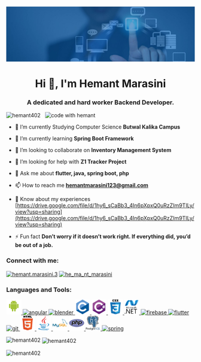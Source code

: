 ![logo](https://github.com/Hemant402/Hemant402/blob/main/coding_banner.jpg)
<h1 align="center">Hi 👋, I'm Hemant Marasini</h1>
<h3 align="center">A dedicated and hard worker Backend Developer.</h3>

<img align ="right" alt="code with hemant" width="400" src="https://cdn.dribbble.com/users/1019864/screenshots/3079099/codeloop.gif"> 

<p align="left"> <img src="https://komarev.com/ghpvc/?username=hemant402&label=Profile%20views&color=0e75b6&style=flat" alt="hemant402" /> </p>

- 🔭 I’m currently Studying Computer Science **Butwal Kalika Campus**

- 🌱 I’m currently learning **Spring Boot Framework**

- 👯 I’m looking to collaborate on **Inventory Management System**

- 🤝 I’m looking for help with **Z1 Tracker Project**

- 💬 Ask me about **flutter, java, spring boot, php**

- 📫 How to reach me **hemantmarasini123@gmail.com**

- 📄 Know about my experiences [https://drive.google.com/file/d/1hy6_sCaBb3_4In6pXpxQ0uRzZIm9TILy/view?usp=sharing](https://drive.google.com/file/d/1hy6_sCaBb3_4In6pXpxQ0uRzZIm9TILy/view?usp=sharing)

- ⚡ Fun fact **Don’t worry if it doesn’t work right. If everything did, you’d be out of a job.**

<h3 align="left">Connect with me:</h3>
<p align="left">
<a href="https://fb.com/hemant.marasini.3" target="blank"><img align="center" src="https://raw.githubusercontent.com/rahuldkjain/github-profile-readme-generator/master/src/images/icons/Social/facebook.svg" alt="hemant.marasini.3" height="30" width="40" /></a>
<a href="https://instagram.com/he_ma_nt_marasini" target="blank"><img align="center" src="https://raw.githubusercontent.com/rahuldkjain/github-profile-readme-generator/master/src/images/icons/Social/instagram.svg" alt="he_ma_nt_marasini" height="30" width="40" /></a>
</p>

<h3 align="left">Languages and Tools:</h3>
<p align="left"> <a href="https://developer.android.com" target="_blank" rel="noreferrer"> <img src="https://raw.githubusercontent.com/devicons/devicon/master/icons/android/android-original-wordmark.svg" alt="android" width="40" height="40"/> </a> <a href="https://angular.io" target="_blank" rel="noreferrer"> <img src="https://angular.io/assets/images/logos/angular/angular.svg" alt="angular" width="40" height="40"/> </a> <a href="https://www.blender.org/" target="_blank" rel="noreferrer"> <img src="https://download.blender.org/branding/community/blender_community_badge_white.svg" alt="blender" width="40" height="40"/> </a> <a href="https://www.cprogramming.com/" target="_blank" rel="noreferrer"> <img src="https://raw.githubusercontent.com/devicons/devicon/master/icons/c/c-original.svg" alt="c" width="40" height="40"/> </a> <a href="https://www.w3schools.com/cs/" target="_blank" rel="noreferrer"> <img src="https://raw.githubusercontent.com/devicons/devicon/master/icons/csharp/csharp-original.svg" alt="csharp" width="40" height="40"/> </a> <a href="https://www.w3schools.com/css/" target="_blank" rel="noreferrer"> <img src="https://raw.githubusercontent.com/devicons/devicon/master/icons/css3/css3-original-wordmark.svg" alt="css3" width="40" height="40"/> </a> <a href="https://dotnet.microsoft.com/" target="_blank" rel="noreferrer"> <img src="https://raw.githubusercontent.com/devicons/devicon/master/icons/dot-net/dot-net-original-wordmark.svg" alt="dotnet" width="40" height="40"/> </a> <a href="https://firebase.google.com/" target="_blank" rel="noreferrer"> <img src="https://www.vectorlogo.zone/logos/firebase/firebase-icon.svg" alt="firebase" width="40" height="40"/> </a> <a href="https://flutter.dev" target="_blank" rel="noreferrer"> <img src="https://www.vectorlogo.zone/logos/flutterio/flutterio-icon.svg" alt="flutter" width="40" height="40"/> </a> <a href="https://git-scm.com/" target="_blank" rel="noreferrer"> <img src="https://www.vectorlogo.zone/logos/git-scm/git-scm-icon.svg" alt="git" width="40" height="40"/> </a> <a href="https://www.w3.org/html/" target="_blank" rel="noreferrer"> <img src="https://raw.githubusercontent.com/devicons/devicon/master/icons/html5/html5-original-wordmark.svg" alt="html5" width="40" height="40"/> </a> <a href="https://www.java.com" target="_blank" rel="noreferrer"> <img src="https://raw.githubusercontent.com/devicons/devicon/master/icons/java/java-original.svg" alt="java" width="40" height="40"/> </a> <a href="https://www.mysql.com/" target="_blank" rel="noreferrer"> <img src="https://raw.githubusercontent.com/devicons/devicon/master/icons/mysql/mysql-original-wordmark.svg" alt="mysql" width="40" height="40"/> </a> <a href="https://www.php.net" target="_blank" rel="noreferrer"> <img src="https://raw.githubusercontent.com/devicons/devicon/master/icons/php/php-original.svg" alt="php" width="40" height="40"/> </a> <a href="https://www.postgresql.org" target="_blank" rel="noreferrer"> <img src="https://raw.githubusercontent.com/devicons/devicon/master/icons/postgresql/postgresql-original-wordmark.svg" alt="postgresql" width="40" height="40"/> </a> <a href="https://spring.io/" target="_blank" rel="noreferrer"> <img src="https://www.vectorlogo.zone/logos/springio/springio-icon.svg" alt="spring" width="40" height="40"/> </a> </p>

<p><img align="left" src="https://github-readme-stats.vercel.app/api/top-langs?username=hemant402&show_icons=true&locale=en&layout=compact" alt="hemant402" /></p>

<p>&nbsp;<img align="center" src="https://github-readme-stats.vercel.app/api?username=hemant402&show_icons=true&locale=en" alt="hemant402" /></p>

<p><img align="center" src="https://github-readme-streak-stats.herokuapp.com/?user=hemant402&" alt="hemant402" /></p>
